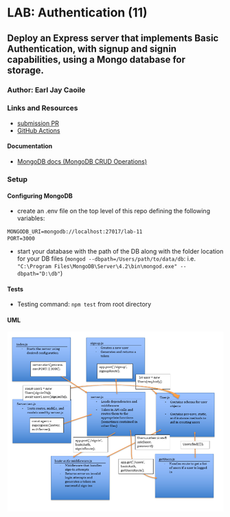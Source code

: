 # LAB: Authentication (11)

## Deploy an Express server that implements Basic Authentication, with signup and signin capabilities, using a Mongo database for storage.

### Author: Earl Jay Caoile

### Links and Resources

- [submission PR](https://github.com/js-401n15-eoc/lab-11/pull/1)
- [GitHub Actions](https://github.com/js-401n15-eoc/lab-11/actions)

#### Documentation

- [MongoDB docs (MongoDB CRUD Operations)](https://docs.mongodb.com/manual/crud/)

### Setup

#### Configuring MongoDB

- create an .env file on the top level of this repo defining the following variables:

```
MONGODB_URI=mongodb://localhost:27017/lab-11
PORT=3000
```

- start your database with the path of the DB along with the folder location for your DB files (`mongod --dbpath=/Users/path/to/data/db`: i.e. `"C:\Program Files\MongoDB\Server\4.2\bin\mongod.exe" --dbpath="D:\db"`)

#### Tests

- Testing command: `npm test` from root directory

#### UML

![UML Image](lab-11-UML.png "uml diagram")
